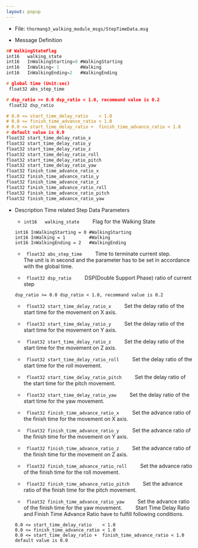 ```yaml
---
layout: popup
---
```


- File: `thormang3_walking_module_msgs/StepTimeData.msg`

- Message Definition
 ```c
 ## WalkingStateFlag
 int16   walking_state
 int16   InWalkingStarting=0 #WalkingStarting
 int16   InWalking= 1        #Walking
 int16   InWalkingEnding=2   #WalkingEnding

 # global time (Unit:sec)
  float32 abs_step_time

 # dsp_ratio >= 0.0 dsp_ratio < 1.0, recommand value is 0.2
  float32 dsp_ratio

 # 0.0 <= start_time_delay_ratio    < 1.0
 # 0.0 <= finish_time_advance_ratio < 1.0
 # 0.0 <= start_time_delay_ratio +  finish_time_advance_ratio < 1.0
 # default value is 0.0
 float32 start_time_delay_ratio_x
 float32 start_time_delay_ratio_y
 float32 start_time_delay_ratio_z
 float32 start_time_delay_ratio_roll
 float32 start_time_delay_ratio_pitch
 float32 start_time_delay_ratio_yaw
 float32 finish_time_advance_ratio_x
 float32 finish_time_advance_ratio_y
 float32 finish_time_advance_ratio_z
 float32 finish_time_advance_ratio_roll
 float32 finish_time_advance_ratio_pitch
 float32 finish_time_advance_ratio_yaw
 ```

- Description
Time related Step Data Parameters
&emsp;

    * `int16   walking_state`
&emsp;&emsp; Flag for the Walking State
     ```
    int16 InWalkingStarting = 0 #WalkingStarting
    int16 InWalking = 1         #Walking
    int16 InWalkingEnding = 2   #WalkingEnding
     ```

    * ` float32 abs_step_time`
&emsp;&emsp; Time to terminate current step.
&emsp;&emsp; The unit is in second and the parameter has to be set in accordance with the global time.

    * ` float32 dsp_ratio`
&emsp;&emsp; DSP(Double Support Phase) ratio of current step
     ```
    dsp_ratio >= 0.0 dsp_ratio < 1.0, recommand value is 0.2
     ```

    * ` float32 start_time_delay_ratio_x`
&emsp;&emsp; Set the delay ratio of the start time for the movement on X axis.

    * ` float32 start_time_delay_ratio_y`
&emsp;&emsp; Set the delay ratio of the start time for the movement on Y axis.

    * ` float32 start_time_delay_ratio_z`
&emsp;&emsp; Set the delay ratio of the start time for the movement on Z axis.

    * ` float32 start_time_delay_ratio_roll`
&emsp;&emsp; Set the delay ratio of the start time for the roll movement.

    * ` float32 start_time_delay_ratio_pitch`
&emsp;&emsp; Set the delay ratio of the start time for the pitch movement.

    * ` float32 start_time_delay_ratio_yaw`
&emsp;&emsp; Set the delay ratio of the start time for the yaw movement.

    * ` float32 finish_time_advance_ratio_x`
&emsp;&emsp; Set the advance ratio of the finish time for the movement on X axis.

    * ` float32 finish_time_advance_ratio_y`
&emsp;&emsp; Set the advance ratio of the finish time for the movement on Y axis.

    * ` float32 finish_time_advance_ratio_z`
&emsp;&emsp; Set the advance ratio of the finish time for the movement on Z axis.

    * ` float32 finish_time_advance_ratio_roll`
&emsp;&emsp; Set the advance ratio of the finish time for the roll movement.

    * ` float32 finish_time_advance_ratio_pitch`
&emsp;&emsp; Set the advance ratio of the finish time for the pitch movement.

    * ` float32 finish_time_advance_ratio_yaw`
&emsp;&emsp; Set the advance ratio of the finish time for the yaw movement.
&emsp;&emsp; Start Time Delay Ratio and Finish Time Advance Ratio have to fulfill following conditions.
     ```
    0.0 <= start_time_delay_ratio    < 1.0
    0.0 <= finish_time_advance_ratio < 1.0
    0.0 <= start_time_delay_ratio +  finish_time_advance_ratio < 1.0
    default value is 0.0
     ```
